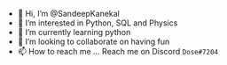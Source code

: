- 👋 Hi, I’m @SandeepKanekal
- 👀 I’m interested in Python, SQL and Physics
- 🌱 I’m currently learning python
- 💞️ I’m looking to collaborate on having fun
- 📫 How to reach me ... Reach me on Discord `Dose#7204`

<!---
SandeepKanekal/SandeepKanekal is a ✨ special ✨ repository because its `README.md` (this file) appears on your GitHub profile.
You can click the Preview link to take a look at your changes.
--->
